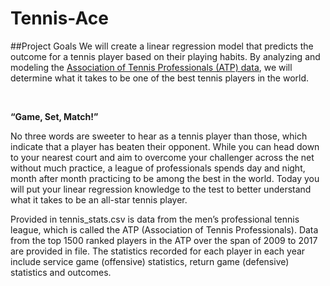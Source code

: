 # Tennis-Ace

##Project Goals
We will create a linear regression model that predicts the outcome for a tennis player based on their playing habits. By analyzing and modeling the [Association of Tennis Professionals (ATP) data](https://en.wikipedia.org/wiki/Association_of_Tennis_Professionals), we will determine what it takes to be one of the best tennis players in the world.

<br>

**“Game, Set, Match!”**

No three words are sweeter to hear as a tennis player than those, which indicate that a player has beaten their opponent. While you can head down to your nearest court and aim to overcome your challenger across the net without much practice, a league of professionals spends day and night, month after month practicing to be among the best in the world. Today you will put your linear regression knowledge to the test to better understand what it takes to be an all-star tennis player.

Provided in tennis_stats.csv is data from the men’s professional tennis league, which is called the ATP (Association of Tennis Professionals). Data from the top 1500 ranked players in the ATP over the span of 2009 to 2017 are provided in file. The statistics recorded for each player in each year include service game (offensive) statistics, return game (defensive) statistics and outcomes.
